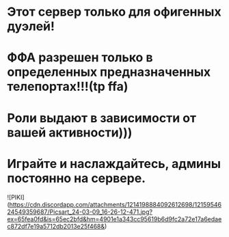 # Этот сервер только для офигенных дуэлей!
# ФФА разрешен только в определенных предназначенных телепортах!!!(tp ffa)
# Роли выдают в зависимости от вашей активности)))
# Играйте и наслаждайтесь, админы постоянно на сервере.
![PIKI]
(https://cdn.discordapp.com/attachments/1214198884092612698/1215954624549359687/Picsart_24-03-09_16-26-12-471.jpg?ex=65fea0fd&is=65ec2bfd&hm=4901e1a343cc95619b6d9fc2a72e17a6edaec872df7e19a5712db2013e25f468&)
